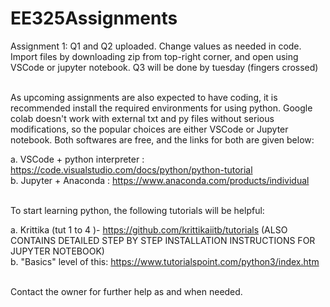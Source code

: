 # EE325Assignments

Assignment 1: 
Q1 and Q2 uploaded. Change values as needed in code. Import files by downloading zip from top-right corner, and open using VSCode or jupyter notebook. 
Q3 will be done by tuesday (fingers crossed)

<br>
As upcoming assignments are also expected to have coding, it is recommended install the required environments for using python. Google colab doesn't work with external txt and py files without serious modifications, so the popular choices are either VSCode or Jupyter notebook. Both softwares are free, and the links for both are given below:

a. VSCode + python interpreter : https://code.visualstudio.com/docs/python/python-tutorial<br>
b. Jupyter + Anaconda : https://www.anaconda.com/products/individual

<br>
To start learning python, the following tutorials will be helpful:

a. Krittika (tut 1 to 4 )- https://github.com/krittikaiitb/tutorials (ALSO CONTAINS DETAILED STEP BY STEP INSTALLATION INSTRUCTIONS FOR JUPYTER NOTEBOOK)<br>
b. "Basics" level of this: https://www.tutorialspoint.com/python3/index.htm

<br>
Contact the owner for further help as and when needed.

